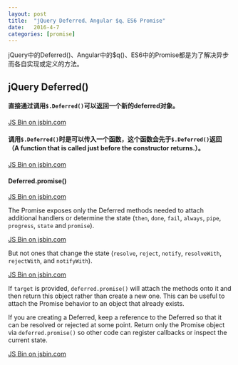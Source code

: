 ```yaml
---
layout: post
title:  "jQuery Deferred、Angular $q、ES6 Promise"
date:   2016-4-7
categories: [promise]
---
```


jQuery中的Deferred()、Angular中的$q()、ES6中的Promise都是为了解决异步而各自实现或定义的方法。

## jQuery Deferred()

#### 直接通过调用`$.Deferred()`可以返回一个新的deferred对象。

<a class="jsbin-embed" href="http://jsbin.com/ruwoso/embed?js,console">JS Bin on jsbin.com</a><script src="http://static.jsbin.com/js/embed.min.js?3.35.12"></script>


#### 调用`$.Deferred()`时是可以传入一个函数，这个函数会先于`$.Deferred()`返回（A function that is called just before the constructor returns.）。

<a class="jsbin-embed" href="http://jsbin.com/kepuba/embed?js,console">JS Bin on jsbin.com</a><script src="http://static.jsbin.com/js/embed.min.js?3.35.12"></script>


#### Deferred.promise()

<a class="jsbin-embed" href="http://jsbin.com/loseta/embed?js,console">JS Bin on jsbin.com</a><script src="http://static.jsbin.com/js/embed.min.js?3.35.12"></script>

The Promise exposes only the Deferred methods needed to attach additional handlers or determine the state (`then`, `done`, `fail`, `always`, `pipe`, `progress`, `state` and `promise`).

<a class="jsbin-embed" href="http://jsbin.com/powofi/embed?js,console">JS Bin on jsbin.com</a><script src="http://static.jsbin.com/js/embed.min.js?3.35.12"></script>


But not ones that change the state (`resolve`, `reject`, `notify`, `resolveWith`, `rejectWith`, and `notifyWith`).

<a class="jsbin-embed" href="http://jsbin.com/zeqevoy/4/embed?js,console">JS Bin on jsbin.com</a><script src="http://static.jsbin.com/js/embed.min.js?3.35.12"></script>

If `target` is provided, `deferred.promise()` will attach the methods onto it and then return this object rather than create a new one. This can be useful to attach the Promise behavior to an object that already exists.

If you are creating a Deferred, keep a reference to the Deferred so that it can be resolved or rejected at some point. Return only the Promise object via `deferred.promise()` so other code can register callbacks or inspect the current state.

<a class="jsbin-embed" href="http://jsbin.com/gicavo/embed?js,console">JS Bin on jsbin.com</a><script src="http://static.jsbin.com/js/embed.min.js?3.35.12"></script>

